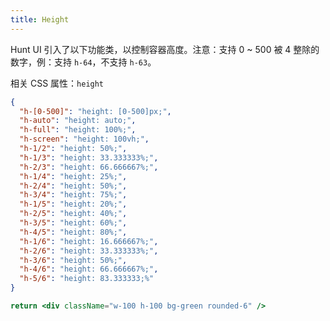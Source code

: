 ```yaml
---
title: Height
---
```


Hunt UI 引入了以下功能类，以控制容器高度。注意：支持 0 ~ 500 被 4 整除的数字，例：支持 `h-64`，不支持 `h-63`。

相关 CSS 属性：`height`

```json classes
{
  "h-[0-500]": "height: [0-500]px;",
  "h-auto": "height: auto;",
  "h-full": "height: 100%;",
  "h-screen": "height: 100vh;",
  "h-1/2": "height: 50%;",
  "h-1/3": "height: 33.333333%;",
  "h-2/3": "height: 66.666667%;",
  "h-1/4": "height: 25%;",
  "h-2/4": "height: 50%;",
  "h-3/4": "height: 75%;",
  "h-1/5": "height: 20%;",
  "h-2/5": "height: 40%;",
  "h-3/5": "height: 60%;",
  "h-4/5": "height: 80%;",
  "h-1/6": "height: 16.666667%;",
  "h-2/6": "height: 33.333333%;",
  "h-3/6": "height: 50%;",
  "h-4/6": "height: 66.666667%;",
  "h-5/6": "height: 83.333333;%"
}
```

```jsx acss
return <div className="w-100 h-100 bg-green rounded-6" />
```
